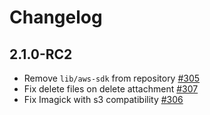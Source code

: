 # Changelog

## 2.1.0-RC2

- Remove `lib/aws-sdk` from repository [#305](https://github.com/humanmade/S3-Uploads/pull/305)
- Fix delete files on delete attachment [#307](https://github.com/humanmade/S3-Uploads/pull/307)
- Fix Imagick with s3 compatibility [#306](https://github.com/humanmade/S3-Uploads/pull/306)
